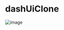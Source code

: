# dashUiClone
![image](https://user-images.githubusercontent.com/102420417/160241759-b5058f24-568a-4d1a-b14b-6b3b98d62096.png)
